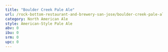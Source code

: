 ```yaml
---
title: "Boulder Creek Pale Ale"
url: /rock-bottom-restaurant-and-brewery-san-jose/boulder-creek-pale-ale/
category: North American Ale
style: American-Style Pale Ale
abv: 0
ibu: 0
srm: 0
upc: 0
---
```


